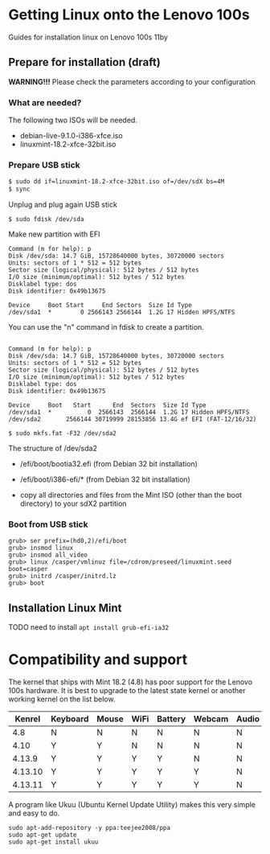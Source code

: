 # Getting Linux onto the Lenovo 100s

Guides for installation linux on Lenovo 100s 11by

## Prepare for installation (draft)

**WARNING!!!** Please check the parameters according to your configuration

### What are needed?

The following two ISOs will be needed.

- debian-live-9.1.0-i386-xfce.iso 
- linuxmint-18.2-xfce-32bit.iso

### Prepare USB stick

```sh
$ sudo dd if=linuxmint-18.2-xfce-32bit.iso of=/dev/sdX bs=4M
$ sync
```
Unplug and plug again USB stick

```
$ sudo fdisk /dev/sda
```
Make new partition with EFI
```
Command (m for help): p
Disk /dev/sda: 14.7 GiB, 15728640000 bytes, 30720000 sectors
Units: sectors of 1 * 512 = 512 bytes
Sector size (logical/physical): 512 bytes / 512 bytes
I/O size (minimum/optimal): 512 bytes / 512 bytes
Disklabel type: dos
Disk identifier: 0x49b13675

Device     Boot Start     End Sectors  Size Id Type
/dev/sda1  *        0 2566143 2566144  1.2G 17 Hidden HPFS/NTFS
```
You can use the "n" command in fdisk to create a partition.

```

Command (m for help): p
Disk /dev/sda: 14.7 GiB, 15728640000 bytes, 30720000 sectors
Units: sectors of 1 * 512 = 512 bytes
Sector size (logical/physical): 512 bytes / 512 bytes
I/O size (minimum/optimal): 512 bytes / 512 bytes
Disklabel type: dos
Disk identifier: 0x49b13675

Device     Boot   Start      End  Sectors  Size Id Type
/dev/sda1  *          0  2566143  2566144  1.2G 17 Hidden HPFS/NTFS
/dev/sda2       2566144 30719999 28153856 13.4G ef EFI (FAT-12/16/32)
```

```
$ sudo mkfs.fat -F32 /dev/sda2
```

The structure of /dev/sda2
- /efi/boot/bootia32.efi (from Debian 32 bit installation)
- /efi/boot/i386-efi/* (from Debian 32 bit installation)

- copy all directories and files from the Mint ISO (other than the boot directory) to your sdX2 partition


### Boot from USB stick

```
grub> ser prefix=(hd0,2)/efi/boot
grub> insmod linux
grub> insmod all_video
grub> linux /casper/vmlinuz file=/cdrom/preseed/linuxmint.seed boot=casper 
grub> initrd /casper/initrd.lz
grub> boot
```

## Installation Linux Mint

TODO need to install `apt install grub-efi-ia32`

# Compatibility and support

The kernel that ships with Mint 18.2 (4.8) has poor support for the Lenovo 100s hardware. It is best to upgrade to the latest state kernel or another working kernel on the list below.

| Kenrel  | Keyboard | Mouse | WiFi | Battery | Webcam | Audio |
| ------- | -------- | ----- | ---- | ------- | ------ | ----- |
| 4.8     | N        | N     | N    | N       | N      | N     |
| 4.10    | Y        | Y     | N    | N       | N      | N     |
| 4.13.9  | Y        | Y     | Y    | Y       | N      | N     |
| 4.13.10 | Y        | Y     | Y    | Y       | Y      | N     |
| 4.13.11 | Y        | Y     | Y    | Y       | Y      | N     |

A program like Ukuu (Ubuntu Kernel Update Utility) makes this very simple and easy to do.

```
sudo apt-add-repository -y ppa:teejee2008/ppa
sudo apt-get update
sudo apt-get install ukuu
```

